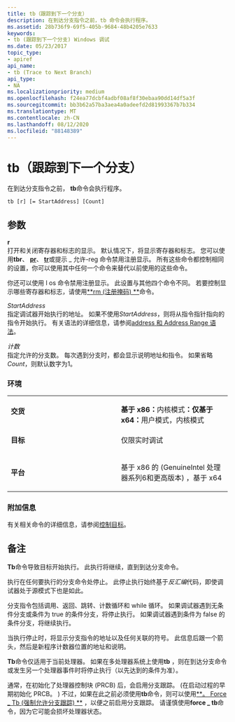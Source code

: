 ```yaml
---
title: tb（跟踪到下一个分支）
description: 在到达分支指令之前，tb 命令会执行程序。
ms.assetid: 28b736f9-69f5-405b-9684-48b4205e7633
keywords:
- tb (跟踪到下一个分支) Windows 调试
ms.date: 05/23/2017
topic_type:
- apiref
api_name:
- tb (Trace to Next Branch)
api_type:
- NA
ms.localizationpriority: medium
ms.openlocfilehash: f24ea77dcbf4adbf08af8f30ebaa90dd14df5a3f
ms.sourcegitcommit: bb3b62a57ba3aea4a0adeefd2d81993367b7b334
ms.translationtype: MT
ms.contentlocale: zh-CN
ms.lasthandoff: 08/12/2020
ms.locfileid: "88148389"
---
```

# <a name="tb-trace-to-next-branch"></a>tb（跟踪到下一个分支）


在到达分支指令之前， **tb**命令会执行程序。

```dbgcmd
tb [r] [= StartAddress] [Count] 
```

## <a name="span-idddk_cmd_trace_to_next_branch_dbgspanspan-idddk_cmd_trace_to_next_branch_dbgspanparameters"></a><span id="ddk_cmd_trace_to_next_branch_dbg"></span><span id="DDK_CMD_TRACE_TO_NEXT_BRANCH_DBG"></span>参数


<span id="_______r______"></span><span id="_______R______"></span>**r**   
打开和关闭寄存器和标志的显示。 默认情况下，将显示寄存器和标志。 您可以使用**tbr**、 [**pr**](p--step-.md)、 [**tr**](t--trace-.md)或提示 \_ 允许-reg 命令禁用注册显示。 所有这些命令都控制相同的设置，你可以使用其中任何一个命令来替代以前使用的这些命令。

你还可以使用 l os 命令禁用注册显示。 此设置与其他四个命令不同。 若要控制显示哪些寄存器和标志，请使用[**rm (注册掩码) **](rm--register-mask-.md)命令。

<span id="_______StartAddress______"></span><span id="_______startaddress______"></span><span id="_______STARTADDRESS______"></span>*StartAddress*   
指定调试器开始执行的地址。 如果不使用*StartAddress*，则将从指令指针指向的指令开始执行。 有关语法的详细信息，请参阅[address 和 Address Range 语法](address-and-address-range-syntax.md)。

<span id="_______Count______"></span><span id="_______count______"></span><span id="_______COUNT______"></span>*计数*   
指定允许的分支数。 每次遇到分支时，都会显示说明地址和指令。 如果省略*Count*，则默认数字为1。

### <a name="span-idenvironmentspanspan-idenvironmentspanspan-idenvironmentspanenvironment"></a><span id="Environment"></span><span id="environment"></span><span id="ENVIRONMENT"></span>环境

<table>
<colgroup>
<col width="50%" />
<col width="50%" />
</colgroup>
<tbody>
<tr class="odd">
<td align="left"><p><strong>交货</strong></p></td>
<td align="left"><p></p>
<strong>基于 x86：</strong>内核模式<strong>：仅基于 x64：</strong>用户模式，内核模式</td>
</tr>
<tr class="even">
<td align="left"><p><strong>目标</strong></p></td>
<td align="left"><p>仅限实时调试</p></td>
</tr>
<tr class="odd">
<td align="left"><p><strong>平台</strong></p></td>
<td align="left"><p>基于 x86 的 (GenuineIntel 处理器系列6和更高版本) ，基于 x64</p></td>
</tr>
</tbody>
</table>

 

### <a name="span-idadditional_informationspanspan-idadditional_informationspanspan-idadditional_informationspanadditional-information"></a><span id="Additional_Information"></span><span id="additional_information"></span><span id="ADDITIONAL_INFORMATION"></span>附加信息

有关相关命令的详细信息，请参阅[控制目标](controlling-the-target.md)。

<a name="remarks"></a>备注
-------

**Tb**命令导致目标开始执行。 此执行将继续，直到到达分支命令。

执行在任何要执行的分支命令处停止。 此停止执行始终基于*反汇编*代码，即使调试器处于源模式下也是如此。

分支指令包括调用、返回、跳转、计数循环和 while 循环。 如果调试器遇到无条件分支或条件为 true 的条件分支，将停止执行。 如果调试器遇到条件为 false 的条件分支，将继续执行。

当执行停止时，将显示分支指令的地址以及任何关联的符号。 此信息后跟一个箭头，然后是新程序计数器位置的地址和说明。

**Tb**命令仅适用于当前处理器。 如果在多处理器系统上使用**tb** ，则在到达分支命令或发生另一个处理器事件时将停止执行（以先达到的条件为准）。

通常，在初始化了处理器控制块 (PRCB) 后，会启用分支跟踪。  (在启动过程的早期初始化 PRCB。 ) 不过，如果在此之前必须使用**tb**命令，则可以使用[**。 Force \_ Tb (强制允许分支跟踪) **](-force-tb--forcibly-allow-branch-tracing-.md) ，以便之前启用分支跟踪。 请谨慎使用**force \_ tb**命令，因为它可能会损坏处理器状态。

 

 





